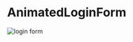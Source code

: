 # AnimatedLoginForm

![login form](https://user-images.githubusercontent.com/94120092/194616480-9c3628bf-01e8-42f6-86cb-abb5a6ee60fc.png)

